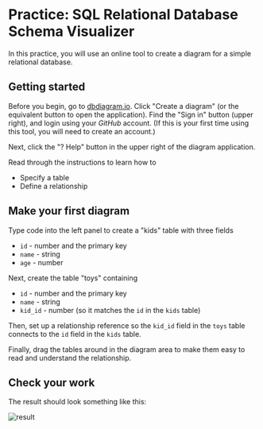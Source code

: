 # Practice: SQL Relational Database Schema Visualizer

In this practice, you will use an online tool to create a diagram for a simple
relational database.

## Getting started

Before you begin, go to [dbdiagram.io]. Click "Create a diagram" (or the
equivalent button to open the application). Find the "Sign in" button (upper
right), and login using your *GitHub* account. (If this is your first time using
this tool, you will need to create an account.)

Next, click the "? Help" button in the upper right of the diagram application.

Read through the instructions to learn how to

* Specify a table
* Define a relationship

## Make your first diagram

Type code into the left panel to create a "kids" table with three fields

* `id` - number and the primary key
* `name` - string
* `age` - number

Next, create the table "toys" containing

* `id` - number and the primary key
* `name` - string
* `kid_id` - number (so it matches the `id` in the `kids` table)

Then, set up a relationship reference so the `kid_id` field in the `toys`
table connects to the `id` field in the `kids` table.

Finally, drag the tables around in the diagram area to make them easy to read
and understand the relationship.

## Check your work

The result should look something like this:

![result]

[dbdiagram.io]: https://dbdiagram.io/
[result]: https://appacademy-open-assets.s3.us-west-1.amazonaws.com/Modular-Curriculum/content/module-04/week-10/practices/sql-diagram-practice-kids-toys.png
